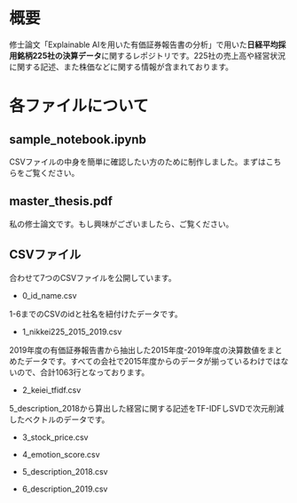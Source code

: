 # 概要

修士論文「Explainable AIを用いた有価証券報告書の分析」で用いた**日経平均採用銘柄225社の決算データ**に関するレポジトリです。225社の売上高や経営状況に関する記述、また株価などに関する情報が含まれております。

# 各ファイルについて

## sample_notebook.ipynb

CSVファイルの中身を簡単に確認したい方のために制作しました。まずはこちらをご覧ください。

## master_thesis.pdf

私の修士論文です。もし興味がございましたら、ご覧ください。


## CSVファイル

合わせて7つのCSVファイルを公開しています。

 - 0_id_name.csv
 
 1-6までのCSVのidと社名を紐付けたデータです。
 
 - 1_nikkei225_2015_2019.csv
 
 2019年度の有価証券報告書から抽出した2015年度-2019年度の決算数値をまとめたデータです。すべての会社で2015年度からのデータが揃っているわけではないので、合計1063行となっております。
 
 - 2_keiei_tfidf.csv
 
 5_description_2018から算出した経営に関する記述をTF-IDFしSVDで次元削減したベクトルのデータです。
 
 - 3_stock_price.csv
 
 - 4_emotion_score.csv
 
 - 5_description_2018.csv
 
 - 6_description_2019.csv